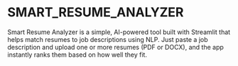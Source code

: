 # SMART_RESUME_ANALYZER
Smart Resume Analyzer is a simple, AI-powered tool built with Streamlit that helps match resumes to job descriptions using NLP. Just paste a job description and upload one or more resumes (PDF or DOCX), and the app instantly ranks them based on how well they fit.
